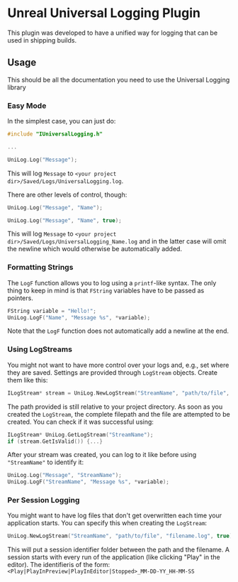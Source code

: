 # Unreal Universal Logging Plugin

This plugin was developed to have a unified way for logging that can be used in shipping builds.

## Usage

This should be all the documentation you need to use the Universal Logging library

### Easy Mode

In the simplest case, you can just do:

```cpp
#include "IUniversalLogging.h"

...

UniLog.Log("Message");
```

This will log `Message` to `<your project dir>/Saved/Logs/UniversalLogging.log`.

There are other levels of control, though:

```cpp
UniLog.Log("Message", "Name");

UniLog.Log("Message", "Name", true);
```

This will log `Message` to `<your project dir>/Saved/Logs/UniversalLogging_Name.log` and in the latter case will omit the newline which would otherwise be automatically added.

### Formatting Strings

The `LogF` function allows you to log using a `printf`-like syntax. The only thing to keep in mind is that `FString` variables have to be passed as pointers.

```cpp
FString variable = "Hello!";
UniLog.LogF("Name", "Message %s", *variable);
```

Note that the `LogF` function does not automatically add a newline at the end.

### Using LogStreams

You might not want to have more control over your logs and, e.g., set where they are saved. Settings are provided through `LogStream` objects. Create them like this:

```cpp
ILogStream* stream = UniLog.NewLogStream("StreamName", "path/to/file", "filename.log");
```

The path provided is still relative to your project directory. As soon as you created the `LogStream`, the complete filepath and the file are attempted to be created. You can check if it was successful using:

```cpp
ILogStream* UniLog.GetLogStream("StreamName");
if (stream.GetIsValid()) {...}
```

After your stream was created, you can log to it like before using `"StreamName"` to identify it:

```cpp
UniLog.Log("Message", "StreamName");
UniLog.LogF("StreamName", "Message %s", *variable);
```

### Per Session Logging

You might want to have log files that don't get overwritten each time your application starts. You can specify this when creating the `LogStream`:

```cpp
UniLog.NewLogStream("StreamName", "path/to/file", "filename.log", true);
```

This will put a session identifier folder between the path and the filename. A session starts with every run of the application (like clicking "Play" in the editor). 
The identifieris of the form: `<Play|PlayInPreview|PlayInEditor|Stopped>_MM-DD-YY_HH-MM-SS`